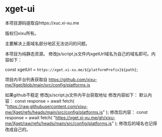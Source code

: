 # xget-ui
本项目源码提取自https://xuc.xi-xu.me

版权归xixu所有。

主要解决上面域名部分地区无法访问的问题。

本项目为纯静态资源。
修改js/script.js文件内xgetUrl域名为自己的域名即可。内容如下：

const xgetUrl = `https://xget.xi-xu.me/${platformPrefix}${path}`;

项目内平台列表获取自
https://github.com/xixu-me/Xget/blob/main/src/config/platforms.js

如果github不稳定
修改js/script.js文件内平台获取地址
修改内容如下：
默认内容：
const response = await fetch( "https://raw.githubusercontent.com/xixu-me/Xget/refs/heads/main/src/config/platforms.js"
    );
修改后内容：
const response = await fetch( "https://xget.xi-xu.me/gh/xixu-me/Xget/raw/refs/heads/main/src/config/platforms.js"
    );
修改后的域名也记得改成自己的。
